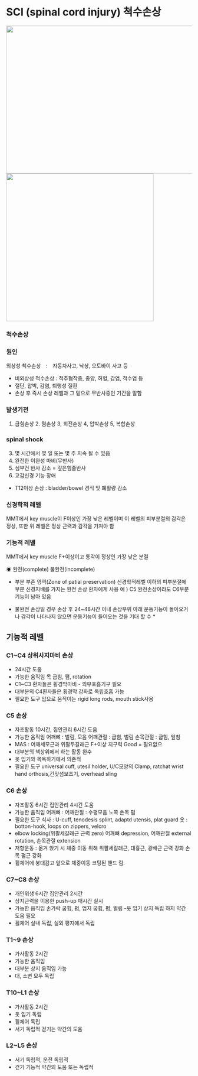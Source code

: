 # SCI (spinal cord injury) 척수손상

<img src="https://user-images.githubusercontent.com/80687195/178111352-3e2e9869-4321-48be-80a9-9d5f17c6cf15.png" width="600" height="400" /><img src="https://user-images.githubusercontent.com/80687195/178111495-0e4d609b-a930-4540-a3d4-d975207a0492.png" width="400" height="400" />

### 척수손상
### 원인
 외상성 척수손상　:　자동차사고, 낙상, 오토바이 사고 등
- 비외상성 척수손상 : 척추협착증, 종양, 허혈, 감염, 척수염 등
- 절단, 압박, 감염, 퇴행성 질환
- 손상 후 즉시 손상 레벨과 그 밑으로 무반사증인 기간을 말함

### 발생기전
1. 굽힘손상 2. 폄손상 3, 회전손상 4, 압박손상 5, 복합손상

### spinal shock
3. 몇 시간에서 몇 일 또는 몇 주 지속 될 수 있음
4. 완전한 이완성 마비(무반사)
5. 심부건 반사 감소 = 깊은힘줄반사 
6. 교감신경 기능 장애
* T12이상 손상 : bladder/bowel 경직 및 폐활량 감소

### 신경학적 레벨
MMT에서 key muscle이 F이상인 가장 낮은 레벨이며 이 레벨의 피부분절의 감각은 정상, 또한 위 레벨은 정상 근력과 감각을 가져야 함

### 기능적 레벨
MMT에서 key muscle F+이상이고 통각이 정상인 가장 낮은 분절

◉ 완전(complete) 불완전(incomplete)
* 부분 부존 영역(Zone of patial preservation)
신경학적레벨 이하의 피부분절에 부분 신경지배를 가지는 완전 손상 환자에게 사용 
예 ) C5 완전손상이라도 C6부분기능이 남아 있음

* 불완전 손상일 경우 손상 후 24~48시간 이내 손상부위 아래 운동기능이 돌아오거나 감각이 나타나지 않으면 운동기능이 들어오는 것을 기대 할 수 * 

## 기능적 레벨
### C1~C4 상위사지마비 손상
- 24시간 도움
- 가능한 움직임
목 굽힘, 폄, rotation
- C1~C3 환자들은 횡경막마비 - 외부호흡기구 필요
- 대부분의 C4환자들은 횡경막 강화로 독립호흡 가능
- 필요한 도구
입으로 움직이는 rigid long rods, mouth stick사용

### C5 손상
- 자조활동 10시간, 집안관리 6시간 도움
- 가능한 움직임
어깨뼈 : 벌림, 모음 
어깨관절 : 굽힘, 벌림
손목관절 : 굽힘, 엎침
- MAS : 어깨세모근과 위팔두갈래근 F+이상 지구력 Good = 필요없으
- 대부분의 책상위에서 하는 활동 완수
- 옷 입기와 목욕하기에서 의존적
- 필요한 도구
universal cuff, utesil holder, U/C모양의 Clamp, ratchat wrist hand orthosis,긴맞섬보조기, overhead sling

### C6 손상
- 자조활동 6시간 집안관리 4시간 도움
- 가능한 움직임
어깨뼈 : 
어깨관절 : 수평모음
노쪽 손목 폄
- 필요한 도구
식사 : U-cuff, tenodesis splint, adaptd utensis, plat guard
옷 : botton-hook, loops on zippers, velcro
- elbow locking(위팔세갈래근 근력 zero)
어깨뼈 depression, 어깨관절 external rotation, 손목관절 extension
- 저항운동 : 옮겨 앉기 시 체중 이동 위해 위팔세갈래근, 대흉근, 광배근 근력 강화 손목 폄근 강화
- 휠체어에 붕대감고 앞으로 체중이동 코팅된 핸드 림.

### C7~C8 손상
- 개인위생 6시간 집안관리 2시간
- 상지근력을 이용한 push-up 매시간 실시
- 가능한 움직임
손가락 굽힘, 폄, 엄지 굽힘, 폄, 벌림
-옷 입기 상지 독립 하지 약간 도움 필요
- 휠체어 실내 독립, 실외 평지에서 독립

### T1~9 손상
- 가사활동 2시간
- 가능한 움직임
- 대부분 상지 움직임 가능
- 대, 소변 모두 독립

### T10~L1 손상
- 가사활동 2시간
- 옷 입기 독립
- 휠체어 독립
- 서기 독립적 걷기는 약간의 도움

### L2~L5 손상
- 서기 독립적, 운전 독립적
- 걷기 기능적 약간의 도움 또는 독립적






